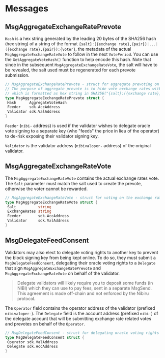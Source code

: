 <!--
order: 4
-->

# Messages

## MsgAggregateExchangeRatePrevote

`Hash` is a hex string generated by the leading 20 bytes of the SHA256 hash (hex string) of a string of the format `{salt}:({exchange rate},{pair})|...|({exchange rate},{pair}):{voter}`, the metadata of the actual `MsgAggregateExchangeRateVote` to follow in the next `VotePeriod`. You can use the `GetAggregateVoteHash()` function to help encode this hash. Note that since in the subsequent `MsgAggregateExchangeRateVote`, the salt will have to be revealed, the salt used must be regenerated for each prevote submission.

```go
// MsgAggregateExchangeRatePrevote - struct for aggregate prevoting on the ExchangeRateVote.
// The purpose of aggregate prevote is to hide vote exchange rates with hash
// which is formatted as hex string in SHA256("{salt}:({exchange rate},{pair})|...|({exchange rate},{pair}):{voter}")
type MsgAggregateExchangeRatePrevote struct {
 Hash      AggregateVoteHash 
 Feeder    sdk.AccAddress    
 Validator sdk.ValAddress    
}
```

`Feeder` (`nibi-` address) is used if the validator wishes to delegate oracle vote signing to a separate key (who "feeds" the price in lieu of the operator) to de-risk exposing their validator signing key.

`Validator` is the validator address (`nibivaloper-` address) of the original validator.

## MsgAggregateExchangeRateVote

The `MsgAggregateExchangeRateVote` contains the actual exchange rates vote. The `Salt` parameter must match the salt used to create the prevote, otherwise the voter cannot be rewarded.

```go
// MsgAggregateExchangeRateVote - struct for voting on the exchange rates of pairs.
type MsgAggregateExchangeRateVote struct {
 Salt          string
 ExchangeRates string
 Feeder        sdk.AccAddress 
 Validator     sdk.ValAddress 
}
```

## MsgDelegateFeedConsent

Validators may also elect to delegate voting rights to another key to prevent the block signing key from being kept online. To do so, they must submit a `MsgDelegateFeedConsent`, delegating their oracle voting rights to a `Delegate` that sign `MsgAggregateExchangeRatePrevote` and `MsgAggregateExchangeRateVote` on behalf of the validator.

> Delegate validators will likely require you to deposit some funds (in NIBI) which they can use to pay fees, sent in a separate MsgSend. This agreement is made off-chain and not enforced by the Nibiru protocol.

The `Operator` field contains the operator address of the validator (prefixed `nibivaloper-`). The `Delegate` field is the account address (prefixed `nibi-`) of the delegate account that will be submitting exchange rate related votes and prevotes on behalf of the `Operator`.

```go
// MsgDelegateFeedConsent - struct for delegating oracle voting rights to another address.
type MsgDelegateFeedConsent struct {
 Operator sdk.ValAddress 
 Delegate sdk.AccAddress 
}
```
